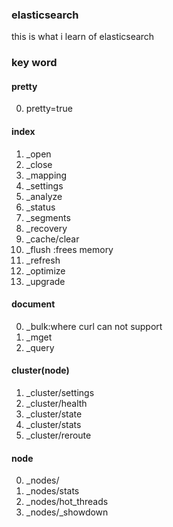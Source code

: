 ### elasticsearch
this is what i learn of elasticsearch
### key word
#### pretty
0.  pretty=true
#### index
1.  _open
2.  _close
3.  _mapping
4.  _settings
5.  _analyze
6.  _status
7.  _segments
8.  _recovery
9.  _cache/clear
10. _flush :frees memory 
12. _refresh
13. _optimize
14. _upgrade
#### document
0.  _bulk:where curl can not support
1.  _mget
2.  _query
#### cluster(node)
1.  _cluster/settings 
2.  _cluster/health
3.  _cluster/state
4.  _cluster/stats
5.  _cluster/reroute 
#### node
0.  _nodes/
1.  _nodes/stats
3.  _nodes/hot_threads
4.  _nodes/_showdown
